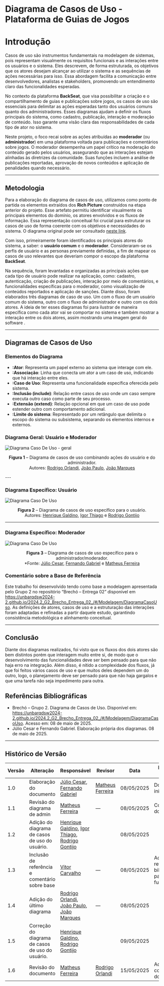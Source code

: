 # Diagrama de Casos de Uso - Plataforma de Guias de Jogos

# **Introdução**


Casos de uso são instrumentos fundamentais na modelagem de sistemas, pois representam visualmente os requisitos funcionais e as interações entre os usuários e o sistema. Eles descrevem, de forma estruturada, os objetivos que os atores desejam alcançar ao utilizar o sistema e as sequências de ações necessárias para isso. Essa abordagem facilita a comunicação entre desenvolvedores, analistas e stakeholders, promovendo um entendimento claro das funcionalidades esperadas.

No contexto da plataforma **BackSeat**, que visa possibilitar a criação e o compartilhamento de guias e publicações sobre jogos, os casos de uso são essenciais para delimitar as ações esperadas tanto dos usuários comuns quanto dos administradores. Esses diagramas ajudam a definir os fluxos principais do sistema, como cadastro, publicação, interação e moderação de conteúdo. Isso garante uma visão clara das responsabilidades de cada tipo de ator no sistema.

Neste projeto, o foco recai sobre as ações atribuídas ao **moderador** (ou **administrador**) em uma plataforma voltada para publicações e comentários sobre jogos. O moderador desempenha um papel crítico na moderação do conteúdo gerado pelos usuários, assegurando que as interações estejam alinhadas às diretrizes da comunidade. Suas funções incluem a análise de publicações reportadas, aprovação de novos conteúdos e aplicação de penalidades quando necessário.


---

## **Metodologia**

Para a elaboração do diagrama de casos de uso, utilizamos como ponto de partida os elementos extraídos dos **Rich Picture** construídos na etapa anterior do projeto. Esse artefato permitiu identificar visualmente os principais elementos do domínio, os atores envolvidos e os fluxos de informação. Essa representação conceitual foi crucial para estruturar os casos de uso de forma coerente com os objetivos e necessidades do sistema. O diagrama original pode ser consultado [neste link](https://unbarqdsw2025-1-turma02.github.io/2025.1-T02-_G5_EuSeiQueroCompatilhar_Entrega_01/#/Base/1.2.3.RichPicture).


Com isso, primeiramente foram identificados os principais atores do sistema, a saber: o **usuário comum** e o **moderador**. Consideraram-se os perfis de usuário e as personas previamente definidas, a fim de mapear os casos de uso relevantes que deveriam compor o escopo da plataforma **BackSeat**.

Na sequência, foram levantadas e organizadas as principais ações que cada tipo de usuário pode realizar na aplicação, como: cadastro, autenticação, criação de publicações, interação por meio de comentários, e funcionalidades específicas para o moderador, como visualização de conteúdos reportados e aplicação de sanções. Diante disso, foram elaborados três diagramas de caso de uso. Um com o fluxo de um usuário comum do sistema, outro com o fluxo de administrador e outro com os dois atores. A ideia de ter esses diagramas foi para ilustrar de maneira específica como cada ator vai se comportar no sistema e também mostrar a interação entre os dois atores, assim mostrando uma imagem geral do software .

---

## **Diagramas de Casos de Uso**

### Elementos do Diagrama

- **:Ator**: Representa um papel externo ao sistema que interage com ele.
- **:Associação**: Linha que conecta um ator a um caso de uso, indicando que há interação entre eles.
- **:Caso de Uso**: Representa uma funcionalidade específica oferecida pelo sistema.
- **:Inclusão (include)**: Relação entre casos de uso onde um caso sempre executa outro caso como parte de seu processo.
- **:Extensão (extend)**: Relação opcional em que um caso de uso pode estender outro com comportamento adicional.
- **:Limite do sistema**: Representado por um retângulo que delimita o escopo do sistema ou subsistema, separando os elementos internos e externos.


### Diagrama Geral: Usuário e Moderador 

![Diagrama Caso De Uso - geral](../Imagens/caso-de-uso-usuario-moderador.png) 

<center>

**Figura 1** – Diagrama de casos de uso combinando ações do usuário e do administrador.  
Autores: [Rodrigo Orlandi](https://github.com/orlandirodrigo), [João Paulo](https://github.com/joaombc), [João Marques](https://github.com/jmarquees) 
</center>
---

### Diagrama Específico: Usuário  

![Diagrama Caso De Uso](../Imagens/caso-de-uso-usuario2.png)  

<center>

**Figura 2** – Diagrama de casos de uso específico para o usuário.  
Autores: [Henrique Galdino](https://github.com/hgaldino05), [Igor Thiago](https://github.com/Igor-Thiago) e [Rodrigo Gontijo](https://github.com/rodrigogontijoo)
</center>

---

### Diagrama Específico: Moderador

![Diagrama Caso De Uso](../Imagens/Diagrama_Caso_De_Uso_Admin_final.jpg)  

<center>


**Figura 3** – Diagrama de casos de uso específico para o administrador/moderador.  
*Fonte: [Júlio Cesar](https://github.com/Julio1099), [Fernando Gabriel](https://github.com/show-dawn) e [Matheus Ferreira](https://github.com/matferreira1)
</center>

### Comentário sobre a Base de Referência

Este trabalho foi desenvolvido tendo como base a modelagem apresentada pelo Grupo 2 no repositório “Brechó – Entrega 02” disponível em https://unbarqdsw2024-2.github.io/2024.2_G2_Brecho_Entrega_02_/#/Modelagem/DiagramaCasoUso. As definições de atores, casos de uso e a estruturação das interações foram adaptadas e refinadas a partir daquele estudo, garantindo consistência metodológica e alinhamento conceitual.

---

## **Conclusão**

Diante dos diagramas realizados, foi visto que os fluxos dos dois atores são bem distintos porém que interagem muito entre si, de modo que o desenvolvimento das funcionalidades deve ser bem pensado para que não haja erro na integração. Além disso, é nítido a complexidade dos fluxos, já que foi feitos vários casos de uso e que muitos deles dependem um do outro, logo, o planejamento deve ser pensado para que não haja gargalos e que uma tarefa não seja impedimento para outra. 


## **Referências Bibliográficas**

- Brechó – Grupo 2. Diagrama de Casos de Uso. Disponível em: https://unbarqdsw2024-2.github.io/2024.2_G2_Brecho_Entrega_02_/#/Modelagem/DiagramaCasoUso. Acesso em: 08 de maio de 2025.  
- Júlio Cesar e Fernando Gabriel. Elaboração própria dos diagramas. 08 de maio de 2025.

---

## **Histórico de Versão**

| Versão | Alteração                 | Responsável                                                                 | Revisor | Data       | Detalhes da Revisão     |
|--------|---------------------------|------------------------------------------------------------------------------|---------|------------|--------------------------|
| 1.0    | Elaboração do documento   | [Júlio Cesar](https://github.com/Julio1099), [Fernando Gabriel](https://github.com/show-dawn) | [Matheus Ferreira](https://github.com/matferreira1) | 08/05/2025 | Documento inicial criado |
| 1.1    | Revisão do diagrama de admin   | [Matheus Ferreira](https://github.com/matferreira1) | —       | 08/05/2025 | Correções no documento |
| 1.2    | Adição do diagrama de casos de uso do usuário.    | [Henrique Galdino](https://github.com/hgaldino05), [Igor Thiago](https://github.com/Igor-Thiago), [Rodrigo Gontijo](https://github.com/rodrigogontijoo) |  | 08/05/2025 | |
| 1.3    | Inclusão de referência e comentário sobre base | [Vitor Carvalho](https://github.com/vcpVitor) | — | 08/05/2025 | Adicionada referência bibliográfica e parágrafo de fundamentação |
| 1.4    | Adição do último diagrama | [Rodrigo Orlandi](https://github.com/orlandirodrigo), [João Paulo](https://github.com/joaombc), [João Marques](https://github.com/jmarquees) | — | 08/05/2025 |  |
| 1.5    | Correção do diagrama de casos de uso do usuário.    | [Henrique Galdino](https://github.com/hgaldino05), [Rodrigo Gontijo](https://github.com/rodrigogontijoo) |  | 09/05/2025 | |
| 1.6    | Revisão do documento   | [Matheus Ferreira](https://github.com/matferreira1) | [Rodrigo Orlandi](https://github.com/orlandirodrigo)       | 15/05/2025 | Adições e correções no documento |
